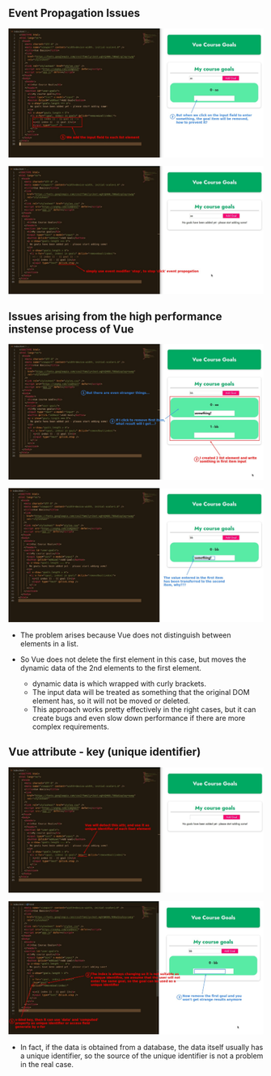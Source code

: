 ## **Event Propagation Issues**

![Alt event propogation problem](pic/01.jpg)

![Alt event modifier - stop](pic/02.jpg)

## **Issues arising from the high performance instense process of Vue**

![Alt more strange thing](pic/03.jpg)

![Alt strange result](pic/04.jpg)

- The problem arises because Vue does not distinguish between elements in a list.

- So Vue does not delete the first element in this case, but moves the dynamic data of the 2nd elements to the first element.

  - dynamic data is which wrapped with curly brackets.
  - The input data will be treated as something that the original DOM element has, so it will not be moved or deleted.
  - This approach works pretty effectively in the right cases, but it can create bugs and even slow down performance if there are more complex requirements.

## **Vue attribute - key (unique identifier)**

![Alt add key attr as unique identifier](pic/05.jpg)

![Alt v-bind it and give appropriet value](pic/06.jpg)

- In fact, if the data is obtained from a database, the data itself usually has a unique identifier, so the source of the unique identifier is not a problem in the real case.
